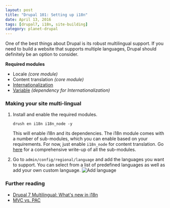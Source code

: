 ```yaml
---
layout: post
title: "Drupal 101: Setting up i18n"
date: April 13, 2016
tags: [drupal7, i18n, site-building]
category: planet-drupal
---
```

One of the best things about Drupal is its robust multilingual support. If you need to build a website that supports multiple languages, Drupal should definitely be an option to consider.

<p class="no-margin"><strong>Required modules</strong></p>
<ul>
    <li class="no-margin">Locale <em>(core module)</em></li>
    <li class="no-margin">Content translation <em>(core module)</em></li>
    <li class="no-margin"><a href="https://www.drupal.org/project/i18n">Internationalization</a></li>
    <li><a href="https://www.drupal.org/project/variable">Variable</a><em> (dependency for Internationalization)</em></li>
</ul>

### Making your site multi-lingual

1. Install and enable the required modules.
    <pre><code class="language-bash">drush en i18n i18n_node -y</code></pre>
    This will enable i18n and its dependencies. The i18n module comes with a number of sub-modules, which you can enable based on your requirements. For now, just enable `i18n_node` for content translation. Go [here](http://evolvingweb.ca/story/drupal-7-multilingual-whats-new-i18n) for a comprehensive write-up of all the sub-modules.

2. Go to `admin/config/regional/language` and add the languages you want to support. You can select from a list of predefined languages as well as add your own custom language.
    <img src="{{ site.url }}/images/posts/sfo/add-language.jpg" alt="Add language"/>


### Further reading

<ul>
    <li class="no-margin"><a href="http://evolvingweb.ca/story/drupal-7-multilingual-whats-new-i18n">Drupal 7 Multilingual: What's new in i18n</a></li>
    <li><a href="http://www.garfieldtech.com/blog/mvc-vs-pac">MVC vs. PAC</a></li>
</ul>

